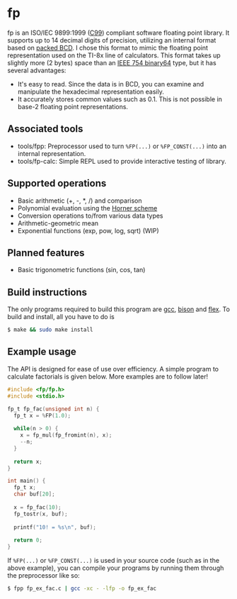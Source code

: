 fp
==

fp is an ISO/IEC 9899:1999 ([C99](http://en.wikipedia.org/wiki/C99)) compliant software floating point library. It supports up to 14 decimal digits of precision, utilizing an internal format based on [packed BCD](http://en.wikipedia.org/wiki/Binary-coded_decimal#Packed_BCD). I chose this format to mimic the floating point representation used on the TI-8x line of calculators. This format takes up slightly more (2 bytes) space than an [IEEE 754 binary64](http://en.wikipedia.org/wiki/Double-precision_floating-point_format#IEEE_754_double-precision_binary_floating-point_format:_binary64) type, but it has several advantages:
* It's easy to read. Since the data is in BCD, you can examine and manipulate the hexadecimal representation easily.
* It accurately stores common values such as 0.1. This is not possible in base-2 floating point representations.

Associated tools
----------------
* tools/fpp: Preprocessor used to turn `%FP(...)` or `%FP_CONST(...)` into an internal representation.
* tools/fp-calc: Simple REPL used to provide interactive testing of library.

Supported operations
--------------------
* Basic arithmetic (+, -, *, /) and comparison
* Polynomial evaluation using the [Horner scheme](http://en.wikipedia.org/wiki/Horner_scheme)
* Conversion operations to/from various data types
* Arithmetic-geometric mean
* Exponential functions (exp, pow, log, sqrt) (WIP)

Planned features
----------------
* Basic trigonometric functions (sin, cos, tan)

Build instructions
------------------
The only programs required to build this program are [gcc](http://gcc.gnu.org/), [bison](http://www.gnu.org/software/bison/) and [flex](http://www.gnu.org/software/flex/). To build and install, all you have to do is
```bash
$ make && sudo make install
```

Example usage
-------------
The API is designed for ease of use over efficiency. A simple program to calculate factorials is given below. More examples are to follow later!

```c
#include <fp/fp.h>
#include <stdio.h>

fp_t fp_fac(unsigned int n) {
  fp_t x = %FP(1.0);
  
  while(n > 0) {
    x = fp_mul(fp_fromint(n), x);
    --n;
  }
  
  return x;
}

int main() {
  fp_t x;
  char buf[20];
  
  x = fp_fac(10);
  fp_tostr(x, buf);
  
  printf("10! = %s\n", buf);
  
  return 0;
}
```

If `%FP(...)` or `%FP_CONST(...)` is used in your source code (such as in the above example), you can compile your programs by running them through the preprocessor like so:
```bash
$ fpp fp_ex_fac.c | gcc -xc - -lfp -o fp_ex_fac
```
